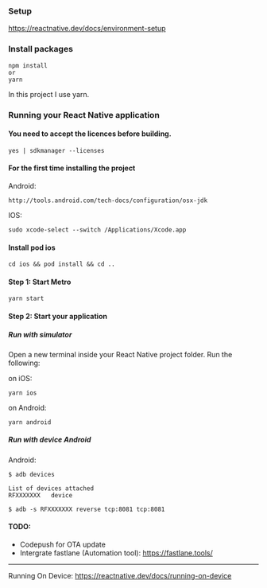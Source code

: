 ### Setup

https://reactnative.dev/docs/environment-setup

### Install packages

```
npm install
or
yarn
```

In this project I use yarn.

### Running your React Native application

#### You need to accept the licences before building.

```
yes | sdkmanager --licenses
```
#### For the first time installing the project

Android:
```
http://tools.android.com/tech-docs/configuration/osx-jdk
```
IOS:
```
sudo xcode-select --switch /Applications/Xcode.app
```

#### Install pod ios

```
cd ios && pod install && cd ..
```

#### Step 1: Start Metro

```
yarn start
```

#### Step 2: Start your application

##### Run with simulator

Open a new terminal inside your React Native project folder. Run the following:

on iOS:
```
yarn ios
```

on Android:
```
yarn android
```

##### Run with device Android

Android:
```
$ adb devices

List of devices attached
RFXXXXXXX	device

$ adb -s RFXXXXXXX reverse tcp:8081 tcp:8081
```

#### TODO:
- Codepush for OTA update
- Intergrate fastlane (Automation tool): https://fastlane.tools/


------------------------------
Running On Device: https://reactnative.dev/docs/running-on-device
